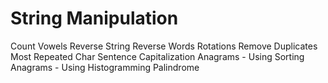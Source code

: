 # String Manipulation

Count Vowels
Reverse String
Reverse Words
Rotations
Remove Duplicates
Most Repeated Char
Sentence Capitalization
Anagrams - Using Sorting
Anagrams - Using Histogramming
Palindrome

